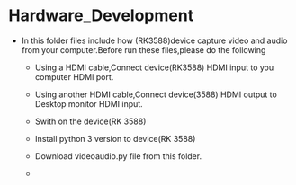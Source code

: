 # Hardware_Development


* In this folder files include how (RK3588)device capture video and audio from your computer.Before run these files,please do the following 

  * Using a HDMI cable,Connect device(RK3588) HDMI input to you computer HDMI port.
  
  * Using another HDMI cable,Connect device(3588) HDMI output to Desktop monitor HDMI input.

  * Swith on the device(RK 3588)
  
  * Install python 3 version to device(RK 3588)

  * Download videoaudio.py file from this folder.

  * 
